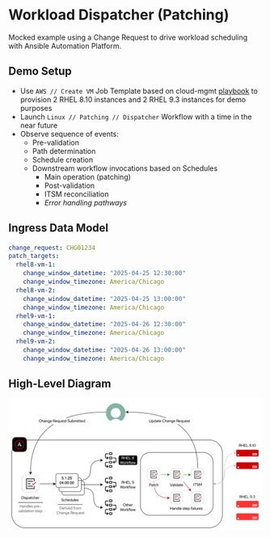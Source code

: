 # Workload Dispatcher (Patching)

Mocked example using a Change Request to drive workload scheduling with Ansible Automation Platform.

## Demo Setup

- Use `AWS // Create VM` Job Template based on cloud-mgmt [playbook](https://github.com/zjleblanc/ansible-cloud-mgmt/blob/master/playbooks/aws/create_vm.yml) to provision 2 RHEL 8.10 instances and 2 RHEL 9.3 instances for demo purposes
- Launch `Linux // Patching // Dispatcher` Workflow with a time in the near future
- Observe sequence of events:
  - Pre-validation
  - Path determination
  - Schedule creation
  - Downstream workflow invocations based on Schedules
    - Main operation (patching)
    - Post-validation
    - ITSM reconciliation
    - _Error handling pathways_

## Ingress Data Model

```yaml
change_request: CHG01234
patch_targets:
  rhel8-vm-1:
    change_window_datetime: "2025-04-25 12:30:00"
    change_window_timezone: America/Chicago
  rhel8-vm-2:
    change_window_datetime: "2025-04-25 13:00:00"
    change_window_timezone: America/Chicago
  rhel9-vm-1:
    change_window_datetime: "2025-04-26 12:30:00"
    change_window_timezone: America/Chicago
  rhel9-vm-2:
    change_window_datetime: "2025-04-26 13:00:00"
    change_window_timezone: America/Chicago
```

## High-Level Diagram

![Workload Dispatcher Diagram](.attachments/workload_dispatcher.png)